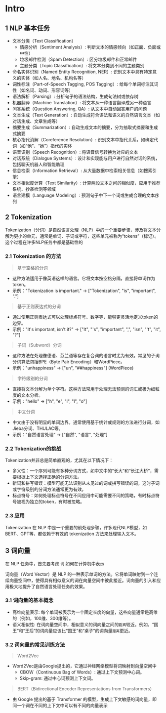 # Intro
## 1 NLP 基本任务
- 文本分类（Text Classification）
    - 情感分析（Sentiment Analysis）: 判断文本的情感倾向（如正面、负面或中性）
    - 垃圾邮件检测（Spam Detection）: 区分垃圾邮件和正常邮件
    - 主题分类（Topic Classification）: 将文本分类到不同的主题类别
- 命名实体识别（Named Entity Recognition, NER）: 识别文本中具有特定意义的实体（如人名、地名、机构名等）
- 词性标注（Part-of-Speech Tagging, POS Tagging）: 给每个单词标注其词性（如名词、动词、形容词等）
- 语法解析（Parsing）: 分析句子的语法结构，生成句法树或依存树
- 机器翻译（Machine Translation）: 将文本从一种语言翻译成另一种语言
- 问答系统（Question Answering, QA）: 从文本中自动回答用户的问题
- 文本生成（Text Generation）: 自动生成符合语法和语义的自然语言文本（如对话生成、文章生成等）
- 摘要生成（Summarization）: 自动生成文本的摘要，分为抽取式摘要和生成式摘要
- 核心指代消解（Coreference Resolution）: 识别文本中指代关系，如确定代词（如“他”、“她”）指代的实体
- 语音识别（Speech Recognition）: 将语音信号转换为对应的文本
- 对话系统（Dialogue Systems）: 设计和实现能与用户进行自然对话的系统，包括聊天机器人和智能助理
- 信息检索（Information Retrieval）: 从大量数据中检索相关信息（如搜索引擎）
- 文本相似度计算（Text Similarity）: 计算两段文本之间的相似度，应用于推荐系统、抄袭检测等领域
- 语言建模（Language Modeling）: 预测句子中下一个词或生成合理的文本序列

## 2 Tokenization
Tokenization（分词）是自然语言处理（NLP）中的一个重要步骤，涉及将文本分解为更小的单元，通常是单词、子词或字符，这些单元被称为“tokens”（标记）。这个过程在许多NLP任务中都是基础性的

### 2.1 Tokenization 的方法

>基于空格的分词
- 这种方法适用于像英语这样的语言。它将文本按空格分隔，直接将单词作为token。
- 示例："Tokenization is important." → ["Tokenization", "is", "important", "."]

>基于正则表达式的分词
- 通过使用正则表达式可以处理标点符号、数字等，能够更灵活地定义token的边界。
- 示例："It's important, isn't it?" → ["It", "'s", "important", ",", "isn", "'t", "it", "?"]

>子词（Subword）分词
- 这种方法在处理像德语、芬兰语等存在复合词的语言时尤为有效。常见的子词分词算法包括BPE（Byte Pair Encoding）和WordPiece。
- 示例："unhappiness" → ["un", "##happiness"] (WordPiece)

>字符级别的分词
- 直接将文本分解为单个字符。这种方法常用于处理无法预测的词汇或极为细粒度的文本分析。
- 示例："hello" → ["h", "e", "l", "l", "o"]

>中文分词
- 中文由于没有明显的单词边界，通常使用基于统计或规则的方法进行分词，如Jieba分词、THULAC等。
- 示例："自然语言处理" → ["自然", "语言", "处理"]

### 2.2 Tokenization的挑战
Tokenization并非总是简单直观的，尤其在以下情况下：
- 多义性：一个序列可能有多种分词方式，如中文中的“长大”和“长江大桥”，需要根据上下文选择正确的分词方法。
- 新词和拼写错误：模型可能无法识别从未见过的词或拼写错误的词，这时子词或字符级别的分词方法通常更为有效。
- 标点符号：如何处理标点符号在不同应用中可能需要不同的策略，有时标点符号被视为独立的token，有时被忽略。

### 2.3 应用
Tokenization 在 NLP 中是一个重要的前处理步骤，许多现代NLP模型，如BERT、GPT等，都依赖于有效的 tokenization 方法来处理输入文本。




## 3 词向量
在 NLP 任务中，首先要考虑 `词` 如何在计算机中表示

词向量（Word Vector）是 NLP 的一种表示单词的方法。它将单词映射到一个连续向量空间中，使得具有相似意义的词在向量空间中彼此接近。词向量的引入和应用极大地提升了自然语言处理任务的效果。


### 3.1 词向量的基本概念
- 高维向量表示: 每个单词被表示为一个固定长度的向量，这些向量通常是高维的（例如，100维、300维等）。
- 语义相似性: 在词向量空间中，相似意义的词向量之间的`距离`较近。例如，“国王”和“王后”的词向量应该比“国王”和“桌子”的词向量`距离`更近。

### 3.2 词向量的常见训练方法
>Word2Vec
- Word2Vec是由Google提出的，它通过神经网络模型将词映射到向量空间中
    - CBOW（Continuous Bag of Words）: 通过上下文预测中心词。
    - Skip-gram: 通过中心词预测上下文词。

>BERT（Bidirectional Encoder Representations from Transformers）
- 由 Google 提出的基于 Transformer 的模型，生成上下文敏感的词向量，即同一个词在不同的上下文中可以有不同的向量表示


